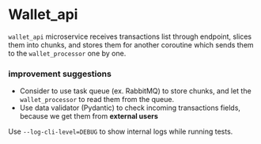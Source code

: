 # Wallet_api
`wallet_api` microservice receives transactions list through endpoint, slices
them into chunks, and stores them for another coroutine which sends them to
the `wallet_processor` one by one.
### improvement suggestions
- Consider to use task queue (ex. RabbitMQ) to store chunks, and let the 
`wallet_processor` to read them from the queue.
- Use data validator (Pydantic) to check incoming transactions fields, because
we get them from **external users**

Use ```--log-cli-level=DEBUG``` to show internal logs while running tests.